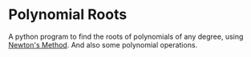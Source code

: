 # Polynomial Roots
A python program to find the roots of polynomials of any degree, using [Newton's Method](https://en.wikipedia.org/wiki/Newton's_method). And also some polynomial operations.
